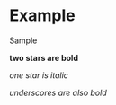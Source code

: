 Example
=======

Sample

**two stars are bold**

*one star is italic*

_underscores are also bold_

